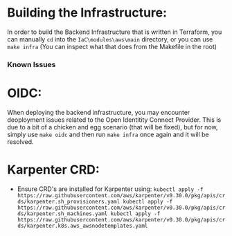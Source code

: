 # Building the Infrastructure:
In order to build the Backend Infrastructure that is written in Terraform, you can manually `cd` into the `IaC\modules\aws\main`  directory, or you can use `make infra` (You can inspect what that does from the Makefile in the root)


### **Known Issues**

# OIDC:
When deploying the backend infrastructure, you may encounter deoployment issues related to the Open Identitity Connect Provider. This is due to a bit of a chicken and egg scenario (that will be fixed), but for now, simply use `make oidc` and then run `make infra` once again and it will be resolved. 



# Karpenter CRD:
- Ensure CRD's are installed for Karpenter using:
         `kubectl apply -f https://raw.githubusercontent.com/aws/karpenter/v0.30.0/pkg/apis/crds/karpenter.sh_provisioners.yaml
          kubectl apply -f https://raw.githubusercontent.com/aws/karpenter/v0.30.0/pkg/apis/crds/karpenter.sh_machines.yaml
          kubectl apply -f https://raw.githubusercontent.com/aws/karpenter/v0.30.0/pkg/apis/crds/karpenter.k8s.aws_awsnodetemplates.yaml`